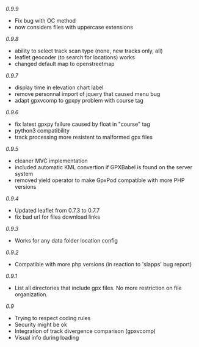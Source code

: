 *0.9.9*
* Fix bug with OC method
* now considers files with uppercase extensions

*0.9.8*
* ability to select track scan type (none, new tracks only, all)
* leaflet geocoder (to search for locations) works
* changed default map to openstreetmap

*0.9.7*
* display time in elevation chart label
* remove personnal import of jquery that caused menu bug
* adapt gpxvcomp to gpxpy problem with course tag

*0.9.6*
* fix latest gpxpy failure caused by float in "course" tag
* python3 compatibility
* track processing more resistent to malformed gpx files

*0.9.5*
* cleaner MVC implementation
* included automatic KML convertion if GPXBabel is found on the server system
* removed yield operator to make GpxPod compatible with more PHP versions

*0.9.4*
* Updated leaflet from 0.7.3 to 0.7.7
* fix bad url for files download links

*0.9.3*
* Works for any data folder location config

*0.9.2*
* Compatible with more php versions (in reaction to 'slapps' bug report)

*0.9.1*
* List all directories that include gpx files. No more restriction on file organization.

*0.9*
* Trying to respect coding rules
* Security might be ok
* Integration of track divergence comparison (gpxvcomp)
* Visual info during loading
